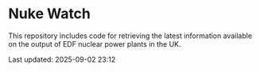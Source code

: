 # Nuke Watch

This repository includes code for retrieving the latest information available on the output of EDF nuclear power plants in the UK.

Last updated: 2025-09-02 23:12